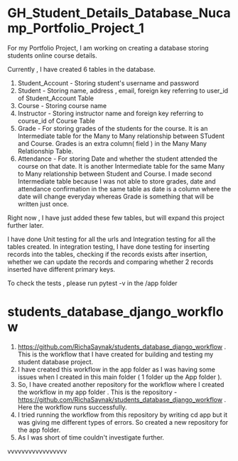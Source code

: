 # GH_Student_Details_Database_Nucamp_Portfolio_Project_1


For my Portfolio Project, I am working on creating a database storing students online course details.

Currently , I have created 6 tables in the database.

1. Student_Account - Storing student's username and password
2. Student - Storing name, address , email, foreign key referring to user_id of Student_Account Table
3. Course - Storing course name
4. Instructor - Storing instructor name and foreign key referring to course_id of Course Table
5. Grade - For storing grades of the students for the course. It is an Intermediate table for the Many to Many relationship between STudent and Course. Grades is an extra column( field ) in the Many Many Relationship Table.
6. Attendance - For storing Date and whether the student attended the course on that date. It is another Intermediate table for the same Many to Many relationship between Student and Course. I made second Intermediate table because I was not able to store grades, date and attendance confirmation in the same table as date is a column where the date will change everyday whereas Grade is something that will be written just once.


Right now , I have just added these few tables, but will expand this project further later.


I have done Unit testing for all the urls and Integration  testing for all the tables created.
In integration testing, I have done testing for inserting records into the tables, checking if the records exists after insertion, whether we can update the records and comparing whether 2 records inserted have different primary keys.

To check the tests , please run pytest -v in the /app folder


# students_database_django_workflow


1. https://github.com/RichaSaynak/students_database_django_workflow . This is the workflow that I have created for building and testing my student database  project.
2. I have created this workflow in the app folder as I was having some issues when I created in this main folder ( 1 folder up the App folder ).
3. So, I have created  another repository for the workflow where I created the workflow in my app folder . This is the repository - https://github.com/RichaSaynak/students_database_django_workflow . Here the workflow runs successfully.
4. I tried running the workflow from this repository by writing cd app but it was giving me different types of errors. So created a new repository for the app folder.
5. As I was short of time couldn't investigate further.






vvvvvvvvvvvvvvvvv

